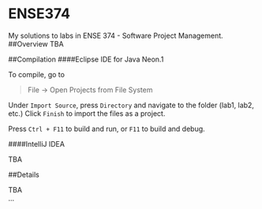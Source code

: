 # ENSE374
My solutions to labs in ENSE 374 - Software Project Management.
##Overview
TBA

##Compilation
####Eclipse IDE for Java Neon.1

To compile, go to
>File -> Open Projects from File System

Under `Import Source`, press `Directory` and navigate to the folder (lab1, lab2, etc.)
Click `Finish` to import the files as a project.

Press `Ctrl + F11` to build and run, or `F11` to build and debug.

####IntelliJ IDEA

TBA

##Details

TBA  
...